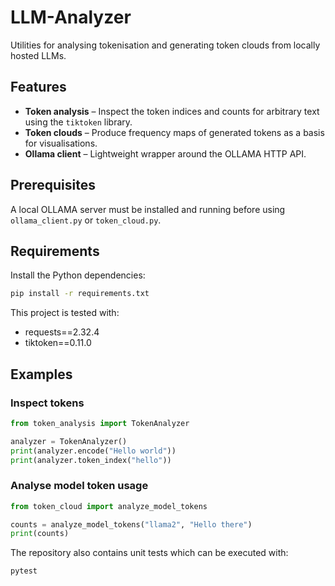 # LLM-Analyzer

Utilities for analysing tokenisation and generating token clouds from locally hosted LLMs.

## Features

* **Token analysis** – Inspect the token indices and counts for arbitrary text using the `tiktoken` library.
* **Token clouds** – Produce frequency maps of generated tokens as a basis for visualisations.
* **Ollama client** – Lightweight wrapper around the OLLAMA HTTP API.

## Prerequisites

A local OLLAMA server must be installed and running before using `ollama_client.py` or `token_cloud.py`.

## Requirements

Install the Python dependencies:

```bash
pip install -r requirements.txt
```
This project is tested with:

- requests==2.32.4
- tiktoken==0.11.0


## Examples


### Inspect tokens

```python
from token_analysis import TokenAnalyzer

analyzer = TokenAnalyzer()
print(analyzer.encode("Hello world"))
print(analyzer.token_index("hello"))
```

### Analyse model token usage

```python
from token_cloud import analyze_model_tokens

counts = analyze_model_tokens("llama2", "Hello there")
print(counts)
```

The repository also contains unit tests which can be executed with:

```bash
pytest
```
